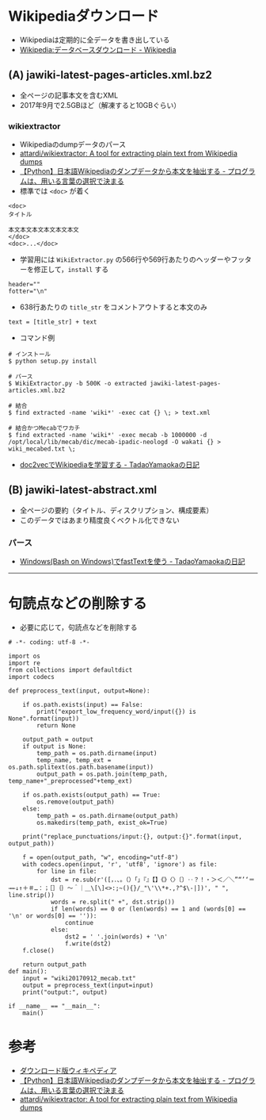 # Wikipediaダウンロード

- Wikipediaは定期的に全データを書き出している
- [Wikipedia:データベースダウンロード - Wikipedia](https://ja.wikipedia.org/wiki/Wikipedia:%E3%83%87%E3%83%BC%E3%82%BF%E3%83%99%E3%83%BC%E3%82%B9%E3%83%80%E3%82%A6%E3%83%B3%E3%83%AD%E3%83%BC%E3%83%89 "Wikipedia:データベースダウンロード - Wikipedia")

## (A) jawiki-latest-pages-articles.xml.bz2

- 全ページの記事本文を含むXML
- 2017年9月で2.5GBほど（解凍すると10GBぐらい）

###  wikiextractor

- Wikipediaのdumpデータのパース
- [attardi/wikiextractor: A tool for extracting plain text from Wikipedia dumps](https://github.com/attardi/wikiextractor "attardi/wikiextractor: A tool for extracting plain text from Wikipedia dumps")
- [【Python】日本語Wikipediaのダンプデータから本文を抽出する - プログラムは、用いる言葉の選択で決まる](http://taka-say.hateblo.jp/entry/2016/05/20/221817 "【Python】日本語Wikipediaのダンプデータから本文を抽出する - プログラムは、用いる言葉の選択で決まる")
- 標準では ```<doc>``` が着く

```
<doc>
タイトル

本文本文本文本文本文本文
</doc>
<doc>...</doc>
```
- 学習用には ```WikiExtractor.py``` の566行や569行あたりのヘッダーやフッターを修正して，```install``` する

```
header=""
fotter="\n"
```

- 638行あたりの ```title_str``` をコメントアウトすると本文のみ

```
text = [title_str] + text
```


- コマンド例

```
# インストール
$ python setup.py install 

# パース
$ WikiExtractor.py -b 500K -o extracted jawiki-latest-pages-articles.xml.bz2

# 結合
$ find extracted -name 'wiki*' -exec cat {} \; > text.xml

# 結合かつMecabでワカチ
$ find extracted -name 'wiki*' -exec mecab -b 1000000 -d /opt/local/lib/mecab/dic/mecab-ipadic-neologd -O wakati {} > wiki_mecabed.txt \;
```


- [doc2vecでWikipediaを学習する - TadaoYamaokaの日記](http://tadaoyamaoka.hatenablog.com/entry/2017/04/29/122128 "doc2vecでWikipediaを学習する - TadaoYamaokaの日記")

## (B) jawiki-latest-abstract.xml

- 全ページの要約（タイトル、ディスクリプション、構成要素）
- このデータではあまり精度良くベクトル化できない

### パース

- [Windows(Bash on Windows)でfastTextを使う - TadaoYamaokaの日記](http://tadaoyamaoka.hatenablog.com/entry/2017/04/19/000832 "Windows(Bash on Windows)でfastTextを使う - TadaoYamaokaの日記")

---

# 句読点などの削除する

- 必要に応じて，句読点などを削除する

```
# -*- coding: utf-8 -*-   

import os
import re
from collections import defaultdict
import codecs

def preprocess_text(input, output=None):

    if os.path.exists(input) == False:
        print("export_low_frequency_word/input({}) is None".format(input))
        return None

    output_path = output
    if output is None:
        temp_path = os.path.dirname(input)
        temp_name, temp_ext = os.path.splitext(os.path.basename(input))
        output_path = os.path.join(temp_path, temp_name+"_preprocessed"+temp_ext)

    if os.path.exists(output_path) == True:
        os.remove(output_path)
    else:
        temp_path = os.path.dirname(output_path)
        os.makedirs(temp_path, exist_ok=True)

    print("replace_punctuations/input:{}, output:{}".format(input, output_path))

    f = open(output_path, "w", encoding="utf-8")
    with codecs.open(input, 'r', 'utf8', 'ignore') as file:
        for line in file:
            dst = re.sub(r'([，．、。（）「」『』【】《》〈〉〔〕‥？！・＞＜／＼”“’‘＝→←↓↑＋＃…：；［］｛｝〜＾｜＿\[\]<>:;~(){}/_"\'\\*+.,?^$\-|])', " ", line.strip())
            words = re.split(" +", dst.strip())
            if len(words) == 0 or (len(words) == 1 and (words[0] == '\n' or words[0] == '')):
                continue
            else:
                dst2 = ' '.join(words) + '\n'
                f.write(dst2)
    f.close()

    return output_path
def main():
    input = "wiki20170912_mecab.txt"
    output = preprocess_text(input=input)
    print("output:", output)

if __name__ == "__main__":
    main()
```



# 参考

- [ダウンロード版ウィキペディア](http://dicwizard.jp/logophile_ug/format/WikiDump.html "ダウンロード版ウィキペディア")
- [【Python】日本語Wikipediaのダンプデータから本文を抽出する - プログラムは、用いる言葉の選択で決まる](http://taka-say.hateblo.jp/entry/2016/05/20/221817 "【Python】日本語Wikipediaのダンプデータから本文を抽出する - プログラムは、用いる言葉の選択で決まる")
- [attardi/wikiextractor: A tool for extracting plain text from Wikipedia dumps](https://github.com/attardi/wikiextractor "attardi/wikiextractor: A tool for extracting plain text from Wikipedia dumps")



